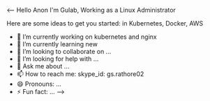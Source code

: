 
<--
Hello Anon  I'm Gulab, Working as a Linux Administrator

Here are some ideas to get you started: in Kubernetes, Docker, AWS

- 🔭 I’m currently working on kubernetes and nginx
- 🌱 I’m currently learning new 
- 👯 I’m looking to collaborate on ...
- 🤔 I’m looking for help with ...
- 💬 Ask me about ...
- 📫 How to reach me: skype_id: gs.rathore02
- 😄 Pronouns: ...
- ⚡ Fun fact: ...
-->
